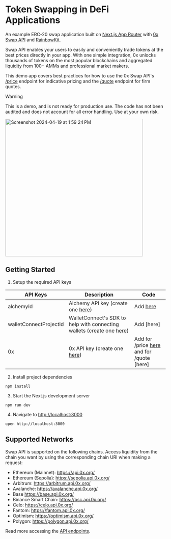 # Token Swapping in DeFi Applications

An example ERC-20 swap application built on [Next.js App Router](https://nextjs.org/docs) with [0x Swap API](https://0x.org/docs/0x-swap-api/introduction) and [RainbowKit](https://www.rainbowkit.com/).

Swap API enables your users to easily and conveniently trade tokens at the best prices directly in your app. With one simple integration, 0x unlocks thousands of tokens on the most popular blockchains and aggregated liquidity from 100+ AMMs and professional market makers.

This demo app covers best practices for how to use the 0x Swap API's [/price](https://0x.org/docs/0x-swap-api/api-references/get-swap-v1-price) endpoint for indicative pricing and the [/quote](https://0x.org/docs/0x-swap-api/api-references/get-swap-v1-quote) endpoint for firm quotes.

> [!WARNING]  
> This is a demo, and is not ready for production use. The code has not been audited and does not account for all error handling. Use at your own risk.
> 

<img width="432" alt="Screenshot 2024-04-19 at 1 59 24 PM" src="https://github.com/0xProject/token-swap-dapp-course-code/assets/8042156/85588b68-13a1-49f4-9ebc-937b07f88750">


## Getting Started

1. Setup the required API keys

| **API Keys**           | **Description**                                                                                                        | **Code**                                                                                                                      |
| ---------------------- | ---------------------------------------------------------------------------------------------------------------------- | ----------------------------------------------------------------------------------------------------------------------------- |
| alchemyId              | Alchemy API key (create one [here](https://docs.alchemy.com/docs/alchemy-quickstart-guide#1key-create-an-alchemy-key)) | Add [here](https://github.com/0xProject/0x-nextjs-demo-app/blob/main/pages/_app.tsx#L14)                                      |
| walletConnectProjectId | WalletConnect's SDK to help with connecting wallets (create one [here](https://cloud.walletconnect.com/sign-in))       | Add [here]                                                                                                                    |
| 0x                     | 0x API key (create one [here](https://0x.org/docs/introduction/getting-started))                                       | Add for /price [here](https://github.com/0xProject/0x-nextjs-demo-app/blob/main/pages/api/price.ts#L18) and for /quote [here] |

2. Install project dependencies

```
npm install
```

3. Start the Next.js development server

```
npm run dev
```

4. Navigate to [http://localhost:3000](http://localhost:3000)

```
open http://localhost:3000
```

## Supported Networks

Swap API is supported on the following chains. Access liquidity from the chain you want by using the corresponding chain URI when making a request:

- Ethereum (Mainnet): https://api.0x.org/
- Ethereum (Sepolia): https://sepolia.api.0x.org/
- Arbitrum: https://arbitrum.api.0x.org/
- Avalanche: https://avalanche.api.0x.org/
- Base https://base.api.0x.org/
- Binance Smart Chain: https://bsc.api.0x.org/
- Celo: https://celo.api.0x.org/
- Fantom: https://fantom.api.0x.org/
- Optimism: https://optimism.api.0x.org/
- Polygon: https://polygon.api.0x.org/

Read more accessing the [API endpoints](https://0x.org/docs/0x-swap-api/api-references/overview).
